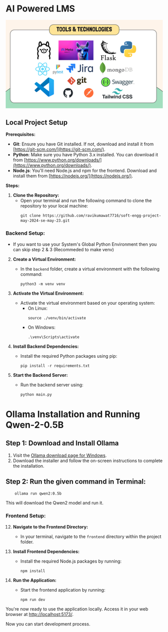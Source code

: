 # AI Powered LMS

<img src="https://raw.githubusercontent.com/ravikumawat7716/soft-engg-project-may-2024-se-may-23/refs/heads/main/frontend/public/SE%20Team%2023%20.jpg">

## Local Project Setup

**Prerequisites:**

- **Git**: Ensure you have Git installed. If not, download and install it from [https://git-scm.com/](https://git-scm.com/).
- **Python**: Make sure you have Python 3.x installed. You can download it from [https://www.python.org/downloads/](https://www.python.org/downloads/).
- **Node.js**: You'll need Node.js and npm for the frontend. Download and install them from [https://nodejs.org/](https://nodejs.org/).

**Steps:**

1. **Clone the Repository:**
   - Open your terminal and run the following command to clone the repository to your local machine:
     ```
     git clone https://github.com/ravikumawat7716/soft-engg-project-may-2024-se-may-23.git
     ```

### Backend Setup:

- If you want to use your System's Global Python Environment then you can skip step 2 & 3 (Recommeded to make venv)

2. **Create a Virtual Environment:**

   - In the `backend` folder, create a virtual environment with the following command:
     ```
     python3 -m venv venv
     ```

3. **Activate the Virtual Environment:**

   - Activate the virtual environment based on your operating system:
     - On Linux:
       ```
       source ./venv/bin/activate
       ```
     - On Windows:
       ```
       .\venv\Scripts\activate
       ```

4. **Install Backend Dependencies:**

   - Install the required Python packages using pip:
     ```
     pip install -r requirements.txt
     ```

5. **Start the Backend Server:**
   - Run the backend server using:
     ```
     python main.py
     ```

# Ollama Installation and Running Qwen-2-0.5B

## Step 1: Download and Install Ollama

1. Visit the [Ollama download page for Windows](https://www.ollama.com/download/windows).
2. Download the installer and follow the on-screen instructions to complete the installation.

## Step 2: Run the given command in Terminal:

```
    ollama run qwen2:0.5b
```

This will download the Qwen2 model and run it.

### Frontend Setup:

12. **Navigate to the Frontend Directory:**

    - In your terminal, navigate to the `frontend` directory within the project folder.

13. **Install Frontend Dependencies:**

    - Install the required Node.js packages by running:
      ```
      npm install
      ```

14. **Run the Application:**
    - Start the frontend application by running:
      ```
      npm run dev
      ```

You're now ready to use the application locally. Access it in your web browser at [http://localhost:5173/](http://localhost:5173/).

Now you can start development process.
